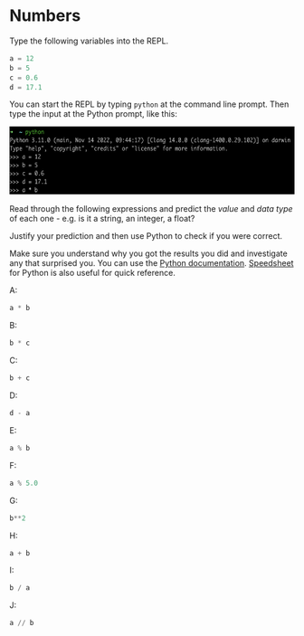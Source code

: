 # Numbers

Type the following variables into the REPL.

```python
a = 12
b = 5
c = 0.6
d = 17.1
```

You can start the REPL by typing `python` at the command line prompt. Then type the input at the Python prompt, like this:

<img src="repl.png" alt="" width=609 height=120 title="Python REPL"></img>

Read through the following expressions and predict the _value_ and _data type_ of each one - e.g. is it a string, an integer, a float?

Justify your prediction and then use Python to check if you were correct.

Make sure you understand why you got the results you did and investigate any that surprised you. You can use the [Python documentation](https://docs.python.org/3/).
[Speedsheet](https://speedsheet.io/s/python) for Python is also useful for quick reference.

A: 
```python
a * b
```


B: 
```python
b * c
```


C: 
```python
b + c
```


D: 
```python
d - a
```


E: 
```python
a % b
```


F: 
```python
a % 5.0
```


G: 
```python
b**2
```


H: 
```python
a + b
```


I: 
```python
b / a
```


J: 
```python
a // b
```

